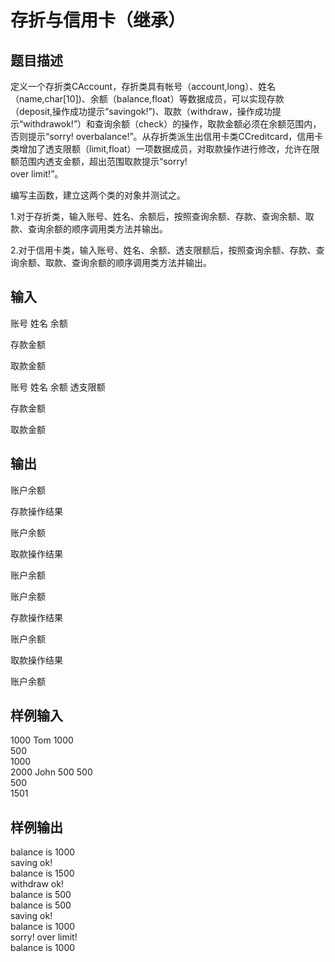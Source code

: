 # 存折与信用卡（继承）  
  
## 题目描述  
定义一个存折类CAccount，存折类具有帐号（account,long）、姓名（name,char[10])、余额（balance,float）等数据成员，可以实现存款（deposit,操作成功提示“savingok!”)、取款（withdraw，操作成功提示“withdrawok!”）和查询余额（check）的操作，取款金额必须在余额范围内，否则提示“sorry! overbalance!”。从存折类派生出信用卡类CCreditcard，信用卡类增加了透支限额（limit,float）一项数据成员，对取款操作进行修改，允许在限额范围内透支金额，超出范围取款提示“sorry!  
over limit!”。  
  
编写主函数，建立这两个类的对象并测试之。  
  
1.对于存折类，输入账号、姓名、余额后，按照查询余额、存款、查询余额、取款、查询余额的顺序调用类方法并输出。  
  
2.对于信用卡类，输入账号、姓名、余额、透支限额后，按照查询余额、存款、查询余额、取款、查询余额的顺序调用类方法并输出。  
  
## 输入  
账号 姓名 余额  
  
存款金额  
  
取款金额  
  
账号 姓名 余额 透支限额  
  
存款金额  
  
取款金额  
  
## 输出  
账户余额  
  
存款操作结果  
  
账户余额  
  
取款操作结果  
  
账户余额  
  
账户余额  
  
存款操作结果  
  
账户余额  
  
取款操作结果  
  
账户余额  
  
## 样例输入  
1000 Tom 1000  
500  
1000  
2000 John 500 500  
500  
1501  
## 样例输出  
balance is 1000  
saving ok!  
balance is 1500  
withdraw ok!  
balance is 500  
balance is 500  
saving ok!  
balance is 1000  
sorry! over limit!  
balance is 1000  
  

